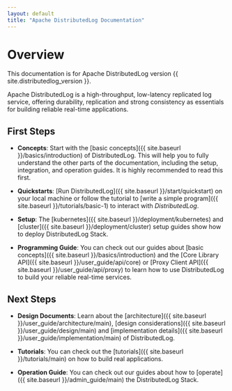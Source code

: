 ```yaml
---
layout: default
title: "Apache DistributedLog Documentation"
---
```

<!--
Licensed to the Apache Software Foundation (ASF) under one
or more contributor license agreements.  See the NOTICE file
distributed with this work for additional information
regarding copyright ownership.  The ASF licenses this file
to you under the Apache License, Version 2.0 (the
"License"); you may not use this file except in compliance
with the License.  You may obtain a copy of the License at

  http://www.apache.org/licenses/LICENSE-2.0

Unless required by applicable law or agreed to in writing,
software distributed under the License is distributed on an
"AS IS" BASIS, WITHOUT WARRANTIES OR CONDITIONS OF ANY
KIND, either express or implied.  See the License for the
specific language governing permissions and limitations
under the License.
-->

# Overview

This documentation is for Apache DistributedLog version {{ site.distributedlog_version }}.

Apache DistributedLog is a high-throughput, low-latency replicated log service, offering durability,
replication and strong consistency as essentials for building reliable real-time applications. 

## First Steps

- **Concepts**: Start with the [basic concepts]({{ site.baseurl }}/basics/introduction) of DistributedLog.
  This will help you to fully understand the other parts of the documentation, including the setup, integration,
  and operation guides. It is highly recommended to read this first.

- **Quickstarts**: [Run DistributedLog]({{ site.baseurl }}/start/quickstart) on your local machine or follow the tutorial to [write a simple program]({{ site.baseurl }}/tutorials/basic-1) to interact with _DistributedLog_.

- **Setup**: The [kubernetes]({{ site.baseurl }}/deployment/kubernetes) and [cluster]({{ site.baseurl }}/deployment/cluster) setup guides show how to deploy DistributedLog Stack.

- **Programming Guide**: You can check out our guides about [basic concepts]({{ site.baseurl }}/basics/introduction) and the [Core Library API]({{ site.baseurl }}/user_guide/api/core) or [Proxy Client API]({{ site.baseurl }}/user_guide/api/proxy) to learn how to use DistributedLog to build your reliable real-time services.

## Next Steps

- **Design Documents**: Learn about the [architecture]({{ site.baseurl }}/user_guide/architecture/main), [design considerations]({{ site.baseurl }}/user_guide/design/main) and [implementation details]({{ site.baseurl }}/user_guide/implementation/main) of DistributedLog.

- **Tutorials**: You can check out the [tutorials]({{ site.baseurl }}/tutorials/main) on how to build real applications.

- **Operation Guide**: You can check out our guides about how to [operate]({{ site.baseurl }}/admin_guide/main) the DistributedLog Stack.
